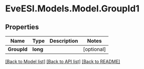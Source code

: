 # EveESI.Models.Model.GroupId1

## Properties

Name | Type | Description | Notes
------------ | ------------- | ------------- | -------------
**GroupId** | **long** |  | [optional] 

[[Back to Model list]](../README.md#documentation-for-models) [[Back to API list]](../README.md#documentation-for-api-endpoints) [[Back to README]](../README.md)

